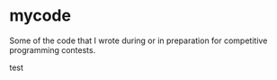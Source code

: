 # mycode
Some of the code that I wrote during or in preparation for competitive programming contests.

test

